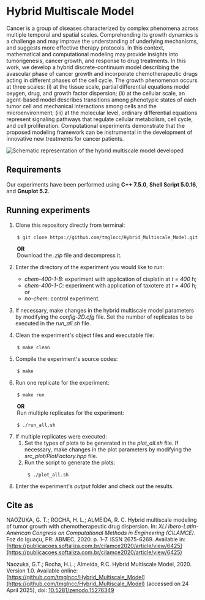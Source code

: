 # Hybrid Multiscale Model

Cancer is a group of diseases characterized by complex phenomena across multiple temporal and spatial scales. Comprehending its growth dynamics is a challenge and may improve the understanding of underlying mechanisms, and suggests more effective therapy protocols. In this context, mathematical and computational modeling may provide insights into tumorigenesis, cancer growth, and response to drug treatments. In this work, we develop a hybrid discrete-continuum model describing the avascular phase of cancer growth and incorporate chemotherapeutic drugs acting in different phases of the cell cycle. The growth phenomenon occurs at three scales: (i) at the tissue scale, partial differential equations model oxygen, drug, and growth factor dispersion; (ii) at the cellular scale, an agent-based model describes transitions among phenotypic states of each tumor cell and mechanical interactions among cells and the microenvironment; (iii) at the molecular level, ordinary differential equations represent signaling pathways that regulate cellular metabolism, cell cycle, and cell proliferation. Computational experiments demonstrate that the proposed modeling framework can be instrumental in the development of innovative new treatments for cancer patients.

![Schematic representation of the hybrid multiscale model developed](https://drive.google.com/uc?export=view&id=1eaA7yYbQnCQ8Qp6K1iNr5KlRQgk5UxGo)

## Requirements

Our experiments have been performed using **C++ 7.5.0**, **Shell Script 5.0.16**, and **Gnuplot 5.2**.

## Running experiments

1. Clone this repository directly from terminal:
	 
&nbsp;&nbsp;&nbsp;&nbsp;&nbsp;&nbsp;&nbsp;`$ git clone https://github.com/tmglncc/Hybrid_Multiscale_Model.git`
	
&nbsp;&nbsp;&nbsp;&nbsp;&nbsp;&nbsp;&nbsp;**OR**  
&nbsp;&nbsp;&nbsp;&nbsp;&nbsp;&nbsp;&nbsp;Download the _.zip_ file and decompress it.

2. Enter the directory of the experiment you would like to run:
   - _chem-400-1-B_: experiment with application of cisplatin at _t = 400_ h;
   - _chem-400-1-C_: experiment with application of taxotere at _t = 400_ h; or
   - _no-chem_: control experiment.

3. If necessary, make changes in the hybrid multiscale model parameters by modifying the _config-2D.cfg_ file. Set the number of replicates to be executed in the _run_all.sh_ file.

4. Clean the experiment's object files and executable file:
	 
&nbsp;&nbsp;&nbsp;&nbsp;&nbsp;&nbsp;&nbsp;`$ make clean`

5. Compile the experiment's source codes:
	 
&nbsp;&nbsp;&nbsp;&nbsp;&nbsp;&nbsp;&nbsp;`$ make`

6. Run one replicate for the experiment:
	
&nbsp;&nbsp;&nbsp;&nbsp;&nbsp;&nbsp;&nbsp;`$ make run`
	
&nbsp;&nbsp;&nbsp;&nbsp;&nbsp;&nbsp;&nbsp;**OR**  
&nbsp;&nbsp;&nbsp;&nbsp;&nbsp;&nbsp;&nbsp;Run multiple replicates for the experiment:

&nbsp;&nbsp;&nbsp;&nbsp;&nbsp;&nbsp;&nbsp;`$ ./run_all.sh`

7. If multiple replicates were executed:
    1. Set the types of plots to be generated in the _plot_all.sh_ file. If necessary, make changes in the plot parameters by modifying the _src_plot/PlotFactory.hpp_ file.
    2. Run the script to generate the plots:

&nbsp;&nbsp;&nbsp;&nbsp;&nbsp;&nbsp;&nbsp;&nbsp;&nbsp;&nbsp;&nbsp;&nbsp;&nbsp;&nbsp;`$ ./plot_all.sh`

8. Enter the experiment's _output_ folder and check out the results.

## Cite as

NAOZUKA, G. T.; ROCHA, H. L.; ALMEIDA, R. C. Hybrid multiscale modeling of tumor growth with chemotherapeutic drug dispersion. In: _XLI Ibero-Latin-American Congress on Computational Methods in Engineering (CILAMCE)_. Foz do Iguaçu, PR: ABMEC, 2020. p. 1–7. ISSN 2675-6269. Available in: [https://publicacoes.softaliza.com.br/cilamce2020/article/view/6425](https://publicacoes.softaliza.com.br/cilamce2020/article/view/6425)

Naozuka, G.T.; Rocha, H.L.; Almeida, R.C. Hybrid Multiscale Model, 2020. Version 1.0. Available online: [https://github.com/tmglncc/Hybrid_Multiscale_Model](https://github.com/tmglncc/Hybrid_Multiscale_Model) (accessed on 24 April 2025), doi: [10.5281/zenodo.15276349](https://doi.org/10.5281/zenodo.15276349)
